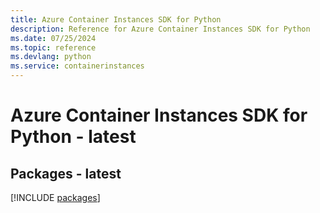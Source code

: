 ```yaml
---
title: Azure Container Instances SDK for Python
description: Reference for Azure Container Instances SDK for Python
ms.date: 07/25/2024
ms.topic: reference
ms.devlang: python
ms.service: containerinstances
---
```

# Azure Container Instances SDK for Python - latest
## Packages - latest
[!INCLUDE [packages](container-instances-index.md)]